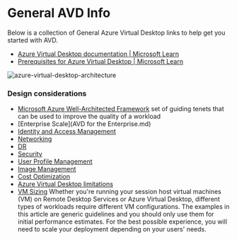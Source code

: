 # General AVD Info
Below is a collection of General Azure Virtual Desktop links to help get you started with AVD.

- [Azure Virtual Desktop documentation | Microsoft Learn](https://learn.microsoft.com/en-us/azure/virtual-desktop/)
- [Prerequisites for Azure Virtual Desktop | Microsoft Learn](https://learn.microsoft.com/en-us/azure/virtual-desktop/prerequisites?tabs=portal)

![azure-virtual-desktop-architecture](https://learn.microsoft.com/en-us/azure/cloud-adoption-framework/scenarios/wvd/media/azure-virtual-desktop-architecture.png)

### Design considerations
- [Microsoft Azure Well-Architected Framework](https://learn.microsoft.com/en-us/azure/architecture/framework) set of guiding tenets that can be used to improve the quality of a workload
- [Enterprise Scale](AVD for the Enterprise.md)
- [Identity and Access Management](https://learn.microsoft.com/en-us/azure/virtual-desktop/authentication)
- [Networking](Networking.md)
- [DR](DR.md)
- [Security](Security.md)
- [User Profile Management](Profile%20Management.md)
- [Image Management](Image%20Management.md)
- [Cost Optimization](Security.md)
- [Azure Virtual Desktop limitations](https://learn.microsoft.com/en-us/azure/architecture/example-scenario/wvd/windows-virtual-desktop?context=%2Fazure%2Fvirtual-desktop%2Fcontext%2Fcontext#azure-virtual-desktop-limitations)
- [VM Sizing](https://learn.microsoft.com/en-us/windows-server/remote/remote-desktop-services/virtual-machine-recs) Whether you're running your session host virtual machines (VM) on Remote Desktop Services or Azure Virtual Desktop, different types of workloads require different VM configurations. The examples in this article are generic guidelines and you should only use them for initial performance estimates. For the best possible experience, you will need to scale your deployment depending on your users' needs.
